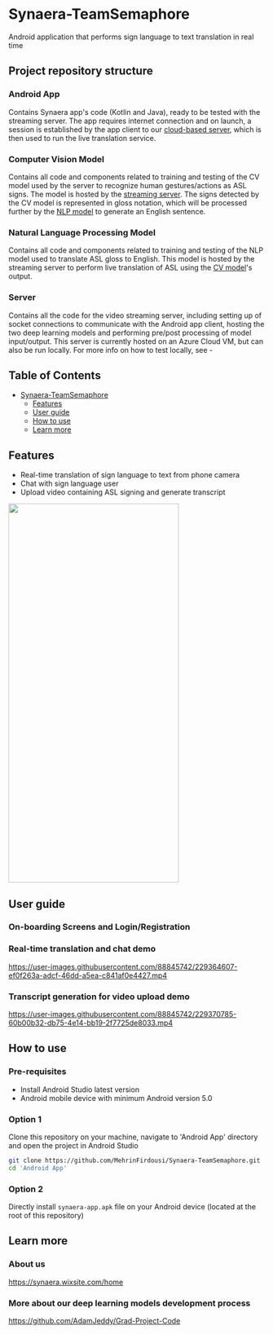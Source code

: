 # Synaera-TeamSemaphore

Android application that performs sign language to text translation in real time

## Project repository structure 
### Android App
Contains Synaera app's code (Kotlin and Java), ready to be tested with the streaming server. The app requires internet connection and on launch, a session is established by the app client to our [cloud-based server](#server), which is then used to run the live translation service.

### Computer Vision Model
Contains all code and components related to training and testing of the CV model used by the server to recognize human gestures/actions as ASL signs. The model is hosted by the [streaming server](#server). The signs detected by the CV model is represented in gloss notation, which will be processed further by the [NLP model](#natural-language-processing-model) to generate an English sentence.

### Natural Language Processing Model
Contains all code and components related to training and testing of the NLP model used to translate ASL gloss to English. This model is hosted by the streaming server to perform live translation of ASL using the [CV model](#computer-vision-model)'s output.

### Server
Contains all the code for the video streaming server, including setting up of socket connections to communicate with the Android app client, hosting the two deep learning models and performing pre/post processing of model input/output. This server is currently hosted on an Azure Cloud VM, but can also be run locally. For more info on how to test locally, see - 

## Table of Contents <!-- omit in toc -->
- [Synaera-TeamSemaphore](#synaera-teamsemaphore)
  - [Features](#features)
  - [User guide](#user-guide)
  - [How to use](#how-to-use)
  - [Learn more](#learn-more)

## Features

* Real-time translation of sign language to text from phone camera
* Chat with sign language user 
* Upload video containing ASL signing and generate transcript

<img src="https://user-images.githubusercontent.com/88845742/229358780-b0ea867d-41a8-4d98-a03b-086c4d21f94f.jpg" width="334" height="744" />

## User guide 
### On-boarding Screens and Login/Registration 


### Real-time translation and chat demo


https://user-images.githubusercontent.com/88845742/229364607-ef0f263a-adcf-46dd-a5ea-c841af0e4427.mp4

### Transcript generation for video upload demo


https://user-images.githubusercontent.com/88845742/229370785-60b00b32-db75-4e14-bb19-2f7725de8033.mp4


## How to use 

### Pre-requisites
* Install Android Studio latest version 
* Android mobile device with minimum Android version 5.0

### Option 1
Clone this repository on your machine, navigate to 'Android App' directory and open the project in Android Studio

```bash
git clone https://github.com/MehrinFirdousi/Synaera-TeamSemaphore.git
cd 'Android App'
```

### Option 2
Directly install `synaera-app.apk` file on your Android device (located at the root of this repository)

## Learn more

### About us
https://synaera.wixsite.com/home

### More about our deep learning models development process
https://github.com/AdamJeddy/Grad-Project-Code
